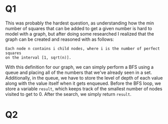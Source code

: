 # Q1

This was probably the hardest question, as understanding how the min number of squares that can be added to get a given number is hard to model with a graph, but after doing some researched I realized that the graph can be created and reasoned with as follows:

```
Each node n contains i child nodes, where i is the number of perfect squares
on the interval [1, sqrt(n)].
```

With this definition for our graph, we can simply perform a BFS using a queue and placing
all of the numbers that we've already seen in a set. Additionally, in the queue, we have 
to store the level of depth of each value along with the value itself when it gets 
enqueued. Before the BFS loop, we store a variable `result`, which keeps track of the 
smallest number of nodes visited to get to 0. After the search, we simply return `result`.

# Q2


